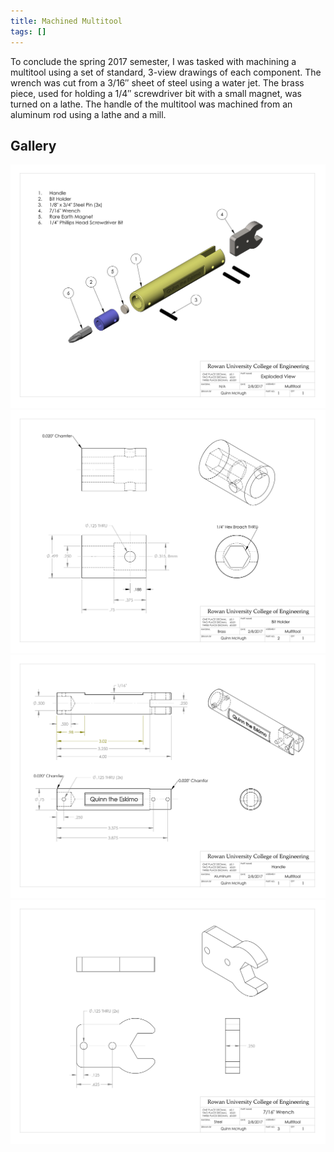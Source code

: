 ```yaml
---
title: Machined Multitool
tags: []
---
```


To conclude the spring 2017 semester, I was tasked with machining a multitool
using a set of standard, 3-view drawings of each component. The wrench was cut
from a 3/16″ sheet of steel using a water jet. The brass piece, used for holding
a 1/4″ screwdriver bit with a small magnet, was turned on a lathe. The handle of
the multitool was machined from an aluminum rod using a lathe and a mill.

## Gallery
![Machined Multitool CAD Drawing - Assembly](machined-multitool-cad-drawing-assembly.jpg)
![Machined Multitool CAD Drawing - Bit Holder](machined-multitool-cad-drawing-bit-holder.JPG)
![Machined Multitool CAD Drawing - Handle](machined-multitool-cad-drawing-handle.JPG)
![Machined Multitool CAD Drawing - Wrench](machined-multitool-cad-drawing-wrench.JPG)